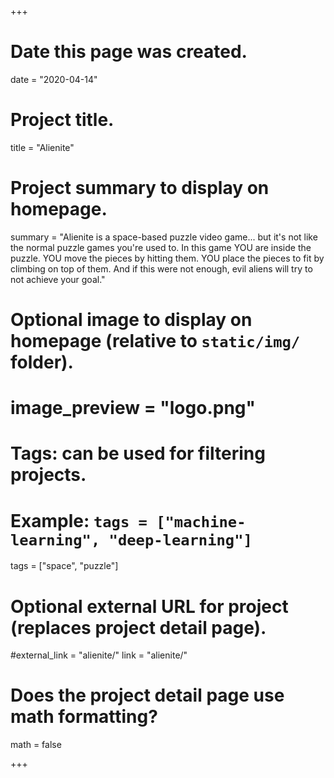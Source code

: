 +++
# Date this page was created.
date = "2020-04-14"

# Project title.
title = "Alienite"

# Project summary to display on homepage.
summary = "Alienite is a space-based puzzle video game... but it's not like the normal puzzle games you're used to. In this game YOU are inside the puzzle. YOU move the pieces by hitting them. YOU place the pieces to fit by climbing on top of them. And if this were not enough, evil aliens will try to not achieve your goal."

# Optional image to display on homepage (relative to `static/img/` folder).
# image_preview = "logo.png"


# Tags: can be used for filtering projects.
# Example: `tags = ["machine-learning", "deep-learning"]`
tags = ["space", "puzzle"]

# Optional external URL for project (replaces project detail page).
#external_link = "alienite/"
link  = "alienite/"

# Does the project detail page use math formatting?
math = false

+++

